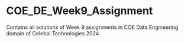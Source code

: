 # COE_DE_Week9_Assignment
Contains all solutions of Week 9 assignments in COE Data Engineering domain of Celebal Technologies 2024

